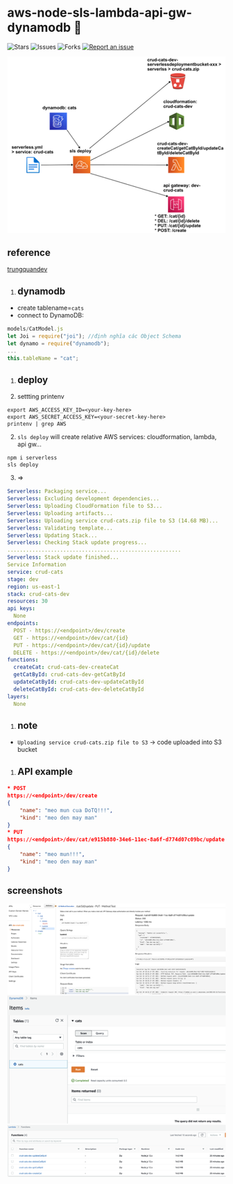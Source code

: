 # aws-node-sls-lambda-api-gw-dynamodb 🐳

![Stars](https://img.shields.io/github/stars/tquangdo/aws-node-sls-lambda-api-gw-dynamodb?color=f05340)
![Issues](https://img.shields.io/github/issues/tquangdo/aws-node-sls-lambda-api-gw-dynamodb?color=f05340)
![Forks](https://img.shields.io/github/forks/tquangdo/aws-node-sls-lambda-api-gw-dynamodb?color=f05340)
[![Report an issue](https://img.shields.io/badge/Support-Issues-green)](https://github.com/tquangdo/aws-node-sls-lambda-api-gw-dynamodb/issues/new)

![overview](screenshots/overview.png)

## reference
[trungquandev](https://trungquandev.com/viet-mot-crud-api-su-dung-serverless-framework-dynamodb/)

1. ## dynamodb
  - create tablename=`cats`
  - connect to DynamoDB:
  ```js
  models/CatModel.js
  let Joi = require("joi"); //định nghĩa các Object Schema
  let dynamo = require("dynamodb");
  ...
  this.tableName = "cat";
  ```

1. ## deploy
  1. settting printenv
  ```shell
  export AWS_ACCESS_KEY_ID=<your-key-here>
  export AWS_SECRET_ACCESS_KEY=<your-secret-key-here>
  printenv | grep AWS
  ```
  2. `sls deploy` will create relative AWS services: cloudformation, lambda, api gw...
  ```shell
  npm i serverless
  sls deploy
  ```
  3. =>
  ```yml
  Serverless: Packaging service...
  Serverless: Excluding development dependencies...
  Serverless: Uploading CloudFormation file to S3...
  Serverless: Uploading artifacts...
  Serverless: Uploading service crud-cats.zip file to S3 (14.68 MB)...
  Serverless: Validating template...
  Serverless: Updating Stack...
  Serverless: Checking Stack update progress...
  ........................................................
  Serverless: Stack update finished...
  Service Information
  service: crud-cats
  stage: dev
  region: us-east-1
  stack: crud-cats-dev
  resources: 30
  api keys:
    None
  endpoints:
    POST - https://<endpoint>/dev/create
    GET - https://<endpoint>/dev/cat/{id}
    PUT - https://<endpoint>/dev/cat/{id}/update
    DELETE - https://<endpoint>/dev/cat/{id}/delete
  functions:
    createCat: crud-cats-dev-createCat
    getCatById: crud-cats-dev-getCatById
    updateCatById: crud-cats-dev-updateCatById
    deleteCatById: crud-cats-dev-deleteCatById
  layers:
    None
  ```

1. ## note
  - `Uploading service crud-cats.zip file to S3` -> code uploaded into S3 bucket

1. ## API example
  ```json
  * POST
  https://<endpoint>/dev/create
  {
      "name": "meo mun cua DoTQ!!!",
      "kind": "meo den may man"
  }
  * PUT
  https://<endpoint>/dev/cat/e915b880-34e6-11ec-8a6f-d774d07c09bc/update
  {
      "name": "meo mun!!!",
      "kind": "meo den may man"
  }
  ```

## screenshots
![apigw](screenshots/apigw.png)
![dynamodb](screenshots/dynamodb.png)
![lambda](screenshots/lambda.png)
